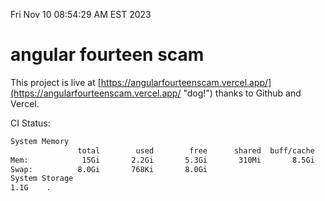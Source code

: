Fri Nov 10 08:54:29 AM EST 2023

# angular fourteen scam


This project is live at [https://angularfourteenscam.vercel.app/](https://angularfourteenscam.vercel.app/ "dog!") thanks to Github and Vercel.

CI Status: 

```bash
System Memory
               total        used        free      shared  buff/cache   available
Mem:            15Gi       2.2Gi       5.3Gi       310Mi       8.5Gi        13Gi
Swap:          8.0Gi       768Ki       8.0Gi
System Storage
1.1G	.
